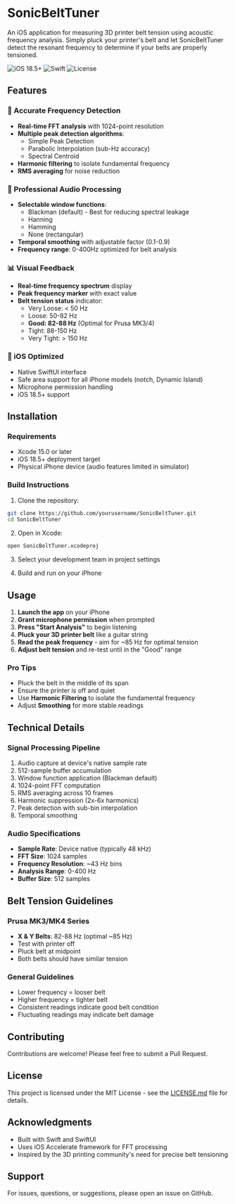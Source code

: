 # SonicBeltTuner

An iOS application for measuring 3D printer belt tension using acoustic frequency analysis. Simply pluck your printer's belt and let SonicBeltTuner detect the resonant frequency to determine if your belts are properly tensioned.

![iOS 18.5+](https://img.shields.io/badge/iOS-18.5%2B-blue.svg)
![Swift](https://img.shields.io/badge/Swift-5.0-orange.svg)
![License](https://img.shields.io/badge/License-MIT-green.svg)

## Features

### 🎯 Accurate Frequency Detection
- **Real-time FFT analysis** with 1024-point resolution
- **Multiple peak detection algorithms**:
  - Simple Peak Detection
  - Parabolic Interpolation (sub-Hz accuracy)
  - Spectral Centroid
- **Harmonic filtering** to isolate fundamental frequency
- **RMS averaging** for noise reduction

### 🎨 Professional Audio Processing
- **Selectable window functions**:
  - Blackman (default) - Best for reducing spectral leakage
  - Hanning
  - Hamming
  - None (rectangular)
- **Temporal smoothing** with adjustable factor (0.1-0.9)
- **Frequency range**: 0-400Hz optimized for belt analysis

### 📊 Visual Feedback
- **Real-time frequency spectrum** display
- **Peak frequency marker** with exact value
- **Belt tension status** indicator:
  - Very Loose: < 50 Hz
  - Loose: 50-82 Hz
  - **Good: 82-88 Hz** (Optimal for Prusa MK3/4)
  - Tight: 88-150 Hz
  - Very Tight: > 150 Hz

### 📱 iOS Optimized
- Native SwiftUI interface
- Safe area support for all iPhone models (notch, Dynamic Island)
- Microphone permission handling
- iOS 18.5+ support

## Installation

### Requirements
- Xcode 15.0 or later
- iOS 18.5+ deployment target
- Physical iPhone device (audio features limited in simulator)

### Build Instructions

1. Clone the repository:
```bash
git clone https://github.com/yourusername/SonicBeltTuner.git
cd SonicBeltTuner
```

2. Open in Xcode:
```bash
open SonicBeltTuner.xcodeproj
```

3. Select your development team in project settings

4. Build and run on your iPhone

## Usage

1. **Launch the app** on your iPhone
2. **Grant microphone permission** when prompted
3. **Press "Start Analysis"** to begin listening
4. **Pluck your 3D printer belt** like a guitar string
5. **Read the peak frequency** - aim for ~85 Hz for optimal tension
6. **Adjust belt tension** and re-test until in the "Good" range

### Pro Tips
- Pluck the belt in the middle of its span
- Ensure the printer is off and quiet
- Use **Harmonic Filtering** to isolate the fundamental frequency
- Adjust **Smoothing** for more stable readings

## Technical Details

### Signal Processing Pipeline
1. Audio capture at device's native sample rate
2. 512-sample buffer accumulation
3. Window function application (Blackman default)
4. 1024-point FFT computation
5. RMS averaging across 10 frames
6. Harmonic suppression (2x-6x harmonics)
7. Peak detection with sub-bin interpolation
8. Temporal smoothing

### Audio Specifications
- **Sample Rate**: Device native (typically 48 kHz)
- **FFT Size**: 1024 samples
- **Frequency Resolution**: ~43 Hz bins
- **Analysis Range**: 0-400 Hz
- **Buffer Size**: 512 samples

## Belt Tension Guidelines

### Prusa MK3/MK4 Series
- **X & Y Belts**: 82-88 Hz (optimal ~85 Hz)
- Test with printer off
- Pluck belt at midpoint
- Both belts should have similar tension

### General Guidelines
- Lower frequency = looser belt
- Higher frequency = tighter belt
- Consistent readings indicate good belt condition
- Fluctuating readings may indicate belt damage

## Contributing

Contributions are welcome! Please feel free to submit a Pull Request.

## License

This project is licensed under the MIT License - see the [LICENSE.md](LICENSE.md) file for details.

## Acknowledgments

- Built with Swift and SwiftUI
- Uses iOS Accelerate framework for FFT processing
- Inspired by the 3D printing community's need for precise belt tensioning

## Support

For issues, questions, or suggestions, please open an issue on GitHub.